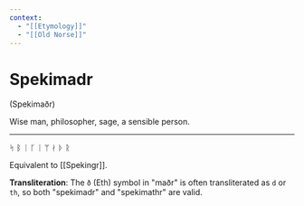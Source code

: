 ```yaml
---
context:
  - "[[Etymology]]"
  - "[[Old Norse]]"
---
```


# Spekimadr

(Spekimaðr)

Wise man, philosopher, sage, a sensible person.

---

ᛋ ᛒ ᛁ ᚴ ᛁ ᛘ ᛅ ᚦ ᚱ

Equivalent to [[Spekingr]].

**Transliteration**: The `ð` (Eth) symbol in "maðr" is often transliterated as `d` or `th`, so both "spekimadr" and "spekimathr" are valid.
